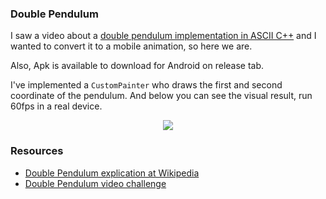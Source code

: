 ### Double Pendulum

I saw a video about a [double pendulum implementation in ASCII C++](https://www.youtube.com/watch?v=DMOK5BS6KJw) and I wanted to convert it to a mobile animation, so here we are.

Also, Apk is available to download for Android on release tab.

I've implemented a `CustomPainter` who draws the first and second coordinate of the pendulum. And below you can see the visual result, run 60fps in a real device.

<p align="center">
  <kbd>
    <img src="https://user-images.githubusercontent.com/51419598/138587615-53b61319-9b4f-4aa6-a6ae-96be017df168.gif" align="center">
</kbd>

</p>

### Resources

- [Double Pendulum explication at Wikipedia](https://en.wikipedia.org/wiki/Double_pendulum)
- [Double Pendulum video challenge](https://www.youtube.com/watch?v=uWzPe_S-RVE)
